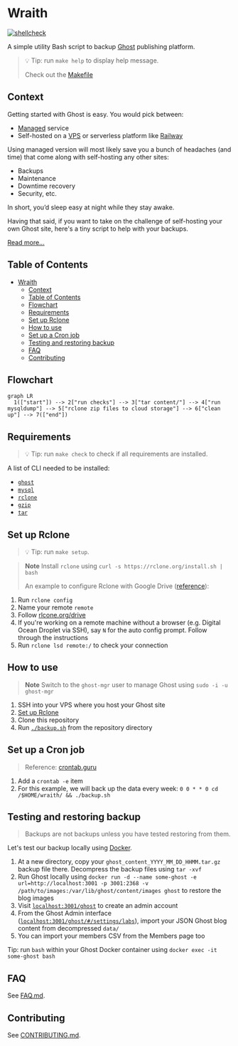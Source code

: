 # Wraith

[![shellcheck](https://github.com/ngshiheng/wraith/actions/workflows/shellcheck.yml/badge.svg)](https://github.com/ngshiheng/wraith/actions/workflows/shellcheck.yml)

A simple utility Bash script to backup [Ghost](https://github.com/TryGhost/Ghost) publishing platform.

> 💡 Tip: run `make help` to display help message.
>
> Check out the [Makefile](./Makefile)

## Context

Getting started with Ghost is easy. You would pick between:

-   [Managed](https://ghost.org/pricing/) service
-   Self-hosted on a [VPS](https://marketplace.digitalocean.com/apps/ghost) or serverless platform like [Railway](https://blog.railway.app/p/ghost)

Using managed version will most likely save you a bunch of headaches (and time) that come along with self-hosting any other sites:

-   Backups
-   Maintenance
-   Downtime recovery
-   Security, etc.

In short, you’d sleep easy at night while they stay awake.

Having that said, if you want to take on the challenge of self-hosting your own Ghost site, here's a tiny script to help with your backups.

[Read more...](https://jerrynsh.com/backing-up-ghost-blog-in-5-steps/)

## Table of Contents

- [Wraith](#wraith)
  - [Context](#context)
  - [Table of Contents](#table-of-contents)
  - [Flowchart](#flowchart)
  - [Requirements](#requirements)
  - [Set up Rclone](#set-up-rclone)
  - [How to use](#how-to-use)
  - [Set up a Cron job](#set-up-a-cron-job)
  - [Testing and restoring backup](#testing-and-restoring-backup)
  - [FAQ](#faq)
  - [Contributing](#contributing)

## Flowchart

```mermaid
graph LR
  1(["start"]) --> 2["run checks"] --> 3["tar content/"] --> 4["run mysqldump"] --> 5["rclone zip files to cloud storage"] --> 6["clean up"] --> 7(["end"])
```

## Requirements

> 💡 Tip: run `make check` to check if all requirements are installed.

A list of CLI needed to be installed:

-   [`ghost`](https://ghost.org/docs/ghost-cli/)
-   [`mysql`](https://www.mysql.com/)
-   [`rclone`](https://rclone.org/install/)
-   [`gzip`](https://www.gnu.org/software/gzip/)
-   [`tar`](https://www.gnu.org/software/tar/)

## Set up Rclone

> 💡 Tip: run `make setup`.

> **Note**
> Install `rclone` using `curl -s https://rclone.org/install.sh | bash`
>
> An example to configure Rclone with Google Drive ([reference](https://rclone.org/drive/)):

1. Run `rclone config`
2. Name your remote `remote`
3. Follow [rlcone.org/drive](https://rclone.org/drive/)
4. If you're working on a remote machine without a browser (e.g. Digital Ocean Droplet via SSH), say `N` for the auto config prompt. Follow through the instructions
5. Run `rclone lsd remote:/` to check your connection

## How to use

> **Note**
> Switch to the `ghost-mgr` user to manage Ghost using `sudo -i -u ghost-mgr`

1. SSH into your VPS where you host your Ghost site
2. [Set up Rclone](#set-up-rclone)
3. Clone this repository
4. Run [`./backup.sh`](backup.sh) from the repository directory

## Set up a Cron job

> Reference: [crontab.guru](https://crontab.guru/every-week)

1. Add a `crontab -e` item
2. For this example, we will back up the data every week: `0 0 * * 0 cd /$HOME/wraith/ && ./backup.sh`

## Testing and restoring backup

> Backups are not backups unless you have tested restoring from them.

Let's test our backup locally using [Docker](https://hub.docker.com/_/ghost).

1. At a new directory, copy your `ghost_content_YYYY_MM_DD_HHMM.tar.gz` backup file there. Decompress the backup files using `tar -xvf`
2. Run Ghost locally using `docker run -d --name some-ghost -e url=http://localhost:3001 -p 3001:2368 -v /path/to/images:/var/lib/ghost/content/images ghost` to restore the blog images
3. Visit [`localhost:3001/ghost`](http://localhost:3001/ghost) to create an admin account
4. From the Ghost Admin interface ([`localhost:3001/ghost/#/settings/labs`](http://localhost:3001/ghost/#/settings/labs)), import your JSON Ghost blog content from decompressed `data/`
5. You can import your members CSV from the Members page too

Tip: run `bash` within your Ghost Docker container using `docker exec -it some-ghost bash`

## FAQ

See [FAQ.md](docs/FAQ.md).

## Contributing

See [CONTRIBUTING.md](docs/CONTRIBUTING.md).
